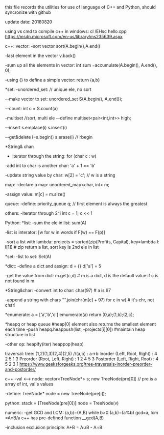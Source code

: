 this file records the utilities for use of language of C++ and Python,
should syncronize with github

update date: 20180820

using vs cmd to compile c++ in windows:
cl /EHsc hello.cpp   https://msdn.microsoft.com/en-us/library/ms235639.aspx

c++:
vector:
-sort vector
sort(A.begin(),A.end()

-last element in the vector
v.back()

-sum up all the elements in vector: 
int sum =accumulate(A.begin(), A.end(), 0);

-using {} to define a simple vector:
return {a,b}

*set:
-unordered_set:   // unique ele, no sort

--make vector to set:
unordered_set<int> S(A.begin(), A.end());

--count:
int c = S.count(a)
 
-multiset  //sort, multi ele 
--define
multiset<pair<int,int>> high;

--insert
s.emplace(i)
s.insert(i)

--get&delete
i=s.begin() s.erase(i) // rbegin

*String& char:
- iterator through the string:
for (char c : w)

-add int to char is another char:
'a' + 1 == 'b'

-update string value by char:
w[2] = 'c'; // w is a string

map:
-declare a map:
unordered_map<char, int> m;

-assign value:
m[c] = m.size()

queue:
-define:
priority_queue<int> q; // first element is always the greatest 

others:
-iterator through 2^i
int c = 1; c << 1

Python:
*list:
-sum the ele in list:
sum(A)

-list is interator:
[w for w in words if F(w) == F(p)]

-sort a list with lambda:
projects = sorted(zip(Profits, Capital), key=lambda l: l[1]) # zip return a list, sort key is 2nd ele in list

*set:
-list to set:
Set(A)

*dict:
-define a dict and assign:
d = {}  d['a'] = 5

-get the value from dict:
m.get(c,d) # m is a dict, d is the default value if c is not found in m

*String&char:
-convert int to char:
char(97) # a is 97

-append a string with chars
"".join(chr(m[c] + 97) for c in w)  # it's chr, not char!

*enumerate:
a = ['a','b','c'] 
emumerate(a) return (0,a);(1,b);(2,c);

*heapq or heap queue #heap[0] element also returns the smallest element each time
-push
heapq.heappush(list, -projects[i][0]) #maintain heap structure in list

-other op:
heapify(iter)
heappop(heap)


traversal:
tree: (1,2)(1,3)(2,4)(2,5) //(a,b) : a->b
Inorder (Left, Root, Right) : 4 2 5 1 3
Preorder (Root, Left, Right) : 1 2 4 5 3
Postorder (Left, Right, Root) : 4 5 2 3 1
https://www.geeksforgeeks.org/tree-traversals-inorder-preorder-and-postorder/

c++ 
-val <--> node:
vector<TreeNode*> s;
new TreeNode(pre[0])  // pre is a array of int, val's values

-define:
TreeNode* node = new TreeNode(pre[i]);

python:
stack = [TreeNode(pre[0])]
node = TreeNode(v)


numeric:
-get GCD and LCM:
(a,b)=(A,B) while b>0:(a,b)=(a%b)
gcd=a, lcm =A*B/a
c++ has pre-defined function __gcd(A,B)

-inclusion exclusion principle:
A+B = A∪B - A∩B
